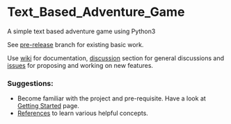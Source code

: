 # Text_Based_Adventure_Game
A simple text based adventure game using Python3

See [pre-release](https://github.com/oss2019/Text_Based_Adventure_Game/tree/pre-release) branch for existing basic work.

Use [wiki](https://github.com/oss2019/Text_Based_Adventure_Game/wiki) for documentation, [discussion](https://github.com/oss2019/Text_Based_Adventure_Game/discussions) section for general discussions and [issues](https://github.com/oss2019/Text_Based_Adventure_Game/issues) for proposing and working on new features.


### Suggestions:
- Become familiar with the project and pre-requisite. Have a look at [Getting Started](https://github.com/oss2019/Text_Based_Adventure_Game/wiki/Getting-Started) page.
- [References](https://github.com/oss2019/Text_Based_Adventure_Game/wiki/References) to learn various helpful concepts.
